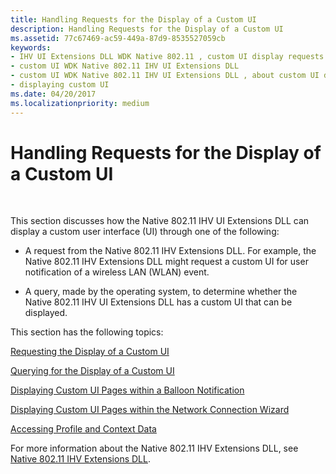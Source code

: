 ```yaml
---
title: Handling Requests for the Display of a Custom UI
description: Handling Requests for the Display of a Custom UI
ms.assetid: 77c67469-ac59-449a-87d9-8535527059cb
keywords:
- IHV UI Extensions DLL WDK Native 802.11 , custom UI display requests
- custom UI WDK Native 802.11 IHV UI Extensions DLL
- custom UI WDK Native 802.11 IHV UI Extensions DLL , about custom UI display requests
- displaying custom UI
ms.date: 04/20/2017
ms.localizationpriority: medium
---
```


# Handling Requests for the Display of a Custom UI




 

This section discusses how the Native 802.11 IHV UI Extensions DLL can display a custom user interface (UI) through one of the following:

-   A request from the Native 802.11 IHV Extensions DLL. For example, the Native 802.11 IHV Extensions DLL might request a custom UI for user notification of a wireless LAN (WLAN) event.

-   A query, made by the operating system, to determine whether the Native 802.11 IHV UI Extensions DLL has a custom UI that can be displayed.

This section has the following topics:

[Requesting the Display of a Custom UI](requesting-the-display-of-a-custom-ui.md)

[Querying for the Display of a Custom UI](querying-for-the-display-of-a-custom-ui.md)

[Displaying Custom UI Pages within a Balloon Notification](displaying-custom-ui-pages-within-a-balloon-notification.md)

[Displaying Custom UI Pages within the Network Connection Wizard](displaying-custom-ui-pages-within-the-network-connection-wizard.md)

[Accessing Profile and Context Data](accessing-profile-and-context-data.md)

For more information about the Native 802.11 IHV Extensions DLL, see [Native 802.11 IHV Extensions DLL](native-802-11-ihv-extensions-dll4.md).

 

 





